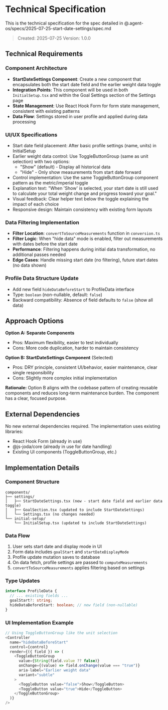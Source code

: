 # Technical Specification

This is the technical specification for the spec detailed in @.agent-os/specs/2025-07-25-start-date-settings/spec.md

> Created: 2025-07-25
> Version: 1.0.0

## Technical Requirements

### Component Architecture

- **StartDateSettings Component**: Create a new component that encapsulates both the start date field and the earlier weight data toggle
- **Integration Points**: This component will be used in both `InitialSetup.tsx` and within the Goal Settings section of the Settings page
- **State Management**: Use React Hook Form for form state management, consistent with existing patterns
- **Data Flow**: Settings stored in user profile and applied during data processing

### UI/UX Specifications

- Start date field placement: After basic profile settings (name, units) in InitialSetup
- Earlier weight data control: Use ToggleButtonGroup (same as unit selection) with two options:
  - "Show" (default) - Display all historical data
  - "Hide" - Only show measurements from start date forward
- Control implementation: Use the same ToggleButtonGroup component pattern as the metric/imperial toggle
- Explanation text: "When 'Show' is selected, your start date is still used to calculate your total weight change and progress toward your goal."
- Visual feedback: Clear helper text below the toggle explaining the impact of each choice
- Responsive design: Maintain consistency with existing form layouts

### Data Filtering Implementation

- **Filter Location**: `convertToSourceMeasurements` function in `conversion.ts`
- **Filter Logic**: When "hide data" mode is enabled, filter out measurements with dates before the start date
- **Performance**: Filtering happens during initial data transformation, no additional passes needed
- **Edge Cases**: Handle missing start date (no filtering), future start dates (no data shown)

### Profile Data Structure Update

- Add new field `hideDataBeforeStart` to ProfileData interface
- Type: `boolean` (non-nullable, default: `false`)
- Backward compatibility: Absence of field defaults to `false` (show all data)

## Approach Options

**Option A: Separate Components**
- Pros: Maximum flexibility, easier to test individually
- Cons: More code duplication, harder to maintain consistency

**Option B: StartDateSettings Component** (Selected)
- Pros: DRY principle, consistent UI/behavior, easier maintenance, clear single responsibility
- Cons: Slightly more complex initial implementation

**Rationale:** Option B aligns with the codebase pattern of creating reusable components and reduces long-term maintenance burden. The component has a clear, focused purpose.

## External Dependencies

No new external dependencies required. The implementation uses existing libraries:
- React Hook Form (already in use)
- @js-joda/core (already in use for date handling)
- Existing UI components (ToggleButtonGroup, etc.)

## Implementation Details

### Component Structure

```
components/
├── settings/
│   ├── StartDateSettings.tsx (new - start date field and earlier data toggle)
│   ├── GoalSection.tsx (updated to include StartDateSettings)
│   └── Settings.tsx (no changes needed)
└── initial-setup/
    └── InitialSetup.tsx (updated to include StartDateSettings)
```

### Data Flow

1. User sets start date and display mode in UI
2. Form data includes `goalStart` and `startDateDisplayMode`
3. Profile update mutation saves to database
4. On data fetch, profile settings are passed to `computeMeasurements`
5. `convertToSourceMeasurements` applies filtering based on settings

### Type Updates

```typescript
interface ProfileData {
  // ... existing fields ...
  goalStart?: string;
  hideDataBeforeStart: boolean; // new field (non-nullable)
}
```

### UI Implementation Example

```typescript
// Using ToggleButtonGroup like the unit selection
<Controller
  name="hideDataBeforeStart"
  control={control}
  render={({ field }) => (
    <ToggleButtonGroup
      value={String(field.value ?? false)}
      onChange={(value) => field.onChange(value === "true")}
      aria-label="Earlier weight data"
      variant="subtle"
    >
      <ToggleButton value="false">Show</ToggleButton>
      <ToggleButton value="true">Hide</ToggleButton>
    </ToggleButtonGroup>
  )}
/>
```